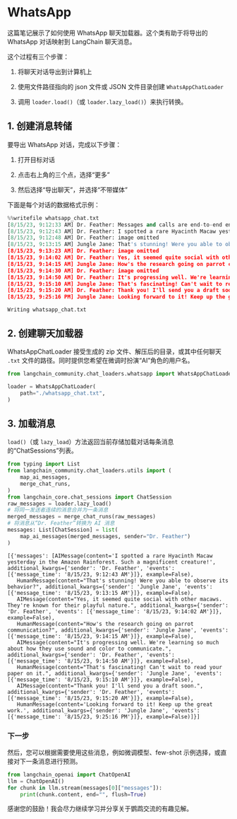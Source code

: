 # WhatsApp

这篇笔记展示了如何使用 WhatsApp 聊天加载器。这个类有助于将导出的 WhatsApp 对话映射到 LangChain 聊天消息。

这个过程有三个步骤：

1. 将聊天对话导出到计算机上

2. 使用文件路径指向的 json 文件或 JSON 文件目录创建 `WhatsAppChatLoader`

3. 调用 `loader.load()`（或 `loader.lazy_load()`）来执行转换。

## 1. 创建消息转储

要导出 WhatsApp 对话，完成以下步骤：

1. 打开目标对话

2. 点击右上角的三个点，选择“更多”

3. 然后选择“导出聊天”，并选择“不带媒体”

下面是每个对话的数据格式示例：

```python
%%writefile whatsapp_chat.txt
[8/15/23, 9:12:33 AM] Dr. Feather: ‎Messages and calls are end-to-end encrypted. No one outside of this chat, not even WhatsApp, can read or listen to them.
[8/15/23, 9:12:43 AM] Dr. Feather: I spotted a rare Hyacinth Macaw yesterday in the Amazon Rainforest. Such a magnificent creature!
‎[8/15/23, 9:12:48 AM] Dr. Feather: ‎image omitted
[8/15/23, 9:13:15 AM] Jungle Jane: That's stunning! Were you able to observe its behavior?
‎[8/15/23, 9:13:23 AM] Dr. Feather: ‎image omitted
[8/15/23, 9:14:02 AM] Dr. Feather: Yes, it seemed quite social with other macaws. They're known for their playful nature.
[8/15/23, 9:14:15 AM] Jungle Jane: How's the research going on parrot communication?
‎[8/15/23, 9:14:30 AM] Dr. Feather: ‎image omitted
[8/15/23, 9:14:50 AM] Dr. Feather: It's progressing well. We're learning so much about how they use sound and color to communicate.
[8/15/23, 9:15:10 AM] Jungle Jane: That's fascinating! Can't wait to read your paper on it.
[8/15/23, 9:15:20 AM] Dr. Feather: Thank you! I'll send you a draft soon.
[8/15/23, 9:25:16 PM] Jungle Jane: Looking forward to it! Keep up the great work.
```

```output
Writing whatsapp_chat.txt
```

## 2. 创建聊天加载器

WhatsAppChatLoader 接受生成的 zip 文件、解压后的目录，或其中任何聊天 `.txt` 文件的路径。同时提供您希望在微调时扮演“AI”角色的用户名。

```python
from langchain_community.chat_loaders.whatsapp import WhatsAppChatLoader
```

```python
loader = WhatsAppChatLoader(
    path="./whatsapp_chat.txt",
)
```

## 3. 加载消息

`load()`（或 `lazy_load`）方法返回当前存储加载对话每条消息的“ChatSessions”列表。

```python
from typing import List
from langchain_community.chat_loaders.utils import (
    map_ai_messages,
    merge_chat_runs,
)
from langchain_core.chat_sessions import ChatSession
raw_messages = loader.lazy_load()
# 将同一发送者连续的消息合并为一条消息
merged_messages = merge_chat_runs(raw_messages)
# 将消息从“Dr. Feather”转换为 AI 消息
messages: List[ChatSession] = list(
    map_ai_messages(merged_messages, sender="Dr. Feather")
)
```

```output
[{'messages': [AIMessage(content='I spotted a rare Hyacinth Macaw yesterday in the Amazon Rainforest. Such a magnificent creature!', additional_kwargs={'sender': 'Dr. Feather', 'events': [{'message_time': '8/15/23, 9:12:43 AM'}]}, example=False),
   HumanMessage(content="That's stunning! Were you able to observe its behavior?", additional_kwargs={'sender': 'Jungle Jane', 'events': [{'message_time': '8/15/23, 9:13:15 AM'}]}, example=False),
   AIMessage(content="Yes, it seemed quite social with other macaws. They're known for their playful nature.", additional_kwargs={'sender': 'Dr. Feather', 'events': [{'message_time': '8/15/23, 9:14:02 AM'}]}, example=False),
   HumanMessage(content="How's the research going on parrot communication?", additional_kwargs={'sender': 'Jungle Jane', 'events': [{'message_time': '8/15/23, 9:14:15 AM'}]}, example=False),
   AIMessage(content="It's progressing well. We're learning so much about how they use sound and color to communicate.", additional_kwargs={'sender': 'Dr. Feather', 'events': [{'message_time': '8/15/23, 9:14:50 AM'}]}, example=False),
   HumanMessage(content="That's fascinating! Can't wait to read your paper on it.", additional_kwargs={'sender': 'Jungle Jane', 'events': [{'message_time': '8/15/23, 9:15:10 AM'}]}, example=False),
   AIMessage(content="Thank you! I'll send you a draft soon.", additional_kwargs={'sender': 'Dr. Feather', 'events': [{'message_time': '8/15/23, 9:15:20 AM'}]}, example=False),
   HumanMessage(content='Looking forward to it! Keep up the great work.', additional_kwargs={'sender': 'Jungle Jane', 'events': [{'message_time': '8/15/23, 9:25:16 PM'}]}, example=False)]}]
```

### 下一步

然后，您可以根据需要使用这些消息，例如微调模型、few-shot 示例选择，或直接对下一条消息进行预测。

```python
from langchain_openai import ChatOpenAI
llm = ChatOpenAI()
for chunk in llm.stream(messages[0]["messages"]):
    print(chunk.content, end="", flush=True)
```

感谢您的鼓励！我会尽力继续学习并分享关于鹦鹉交流的有趣见解。